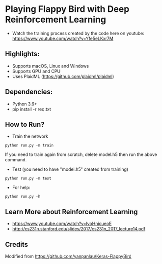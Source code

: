 # Playing Flappy Bird with Deep Reinforcement Learning
* Watch the training process created by the code here on youtube: https://www.youtube.com/watch?v=Yfe5eLKxr7M

## Highlights:
* Supports macOS, Linux and Windows
* Supports GPU and CPU
* Uses PlaidML (https://github.com/plaidml/plaidml)

## Dependencies:
* Python 3.6+
* pip install -r req.txt

## How to Run?

* Train the network
```
python run.py -m train
```
If you need to train again from scratch, delete model.h5 then run the above command.

* Test (you need to have "model.h5" created from training)
```
python run.py -m test
```

* For help:
```
python run.py -h
```

## Learn More about Reinforcement Learning
* https://www.youtube.com/watch?v=lvoHnicueoE
* http://cs231n.stanford.edu/slides/2017/cs231n_2017_lecture14.pdf

## Credits
Modified from https://github.com/yanpanlau/Keras-FlappyBird


